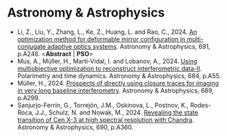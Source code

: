 # Astronomy & Astrophysics

* Li, Z., Liu, Y., Zhang, L., Ke, Z., Huang, L. and Rao, C., 2024. [An optimization method for deformable mirror configuration in multi-conjugate adaptive optics systems](https://www.aanda.org/articles/aa/abs/2024/11/aa51919-24/aa51919-24.html). Astronomy & Astrophysics, 691, p.A246. <**Abstract** | **PSO**>
* Mus, A., Müller, H., Martí-Vidal, I. and Lobanov, A., 2024. [Using multiobjective optimization to reconstruct interferometric data-II](https://www.aanda.org/articles/aa/abs/2024/04/aa48217-23/aa48217-23.html). Polarimetry and time dynamics. Astronomy & Astrophysics, 684, p.A55.
* Müller, H., 2024. [Prospects of directly using closure traces for imaging in very long baseline interferometry](https://www.aanda.org/articles/aa/abs/2024/09/aa50437-24/aa50437-24.html). Astronomy & Astrophysics, 689, p.A299.
* Sanjurjo-Ferrín, G., Torrejón, J.M., Oskinova, L., Postnov, K., Rodes-Roca, J.J., Schulz, N. and Nowak, M., 2024. [Revealing the state transition of Cen X-3 at high spectral resolution with Chandra](https://www.aanda.org/articles/aa/abs/2024/10/aa49724-24/aa49724-24.html). Astronomy & Astrophysics, 690, p.A360.
